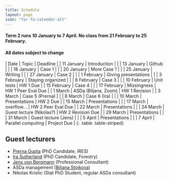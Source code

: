```yaml
---
title: Schedule
layout: page
icon: "far fa-calendar-alt"
---
```


#### Term 2 runs 10 January to 7 April. No class from 21 February to 25 February.
#### All dates subject to change

| Date        | Topic                    | Deadline           |
| 11 January  | Introduction             |                    |
| 13 January  | Github                   |                    |
| 18 January  | Case 1                   |                    |
| 20 January  | More Case 1              |                    |
| 25 January  | Writing                  |                    |
| 27 January  | Case 2                   |                    |
| 1 February  | Giving presentations     |                    |
| 3 February  | Staying organized        |                    |
| 8 February  | Case 3                   |                    |
| 10 February | Unit tests               | HW 1 Due           |
| 15 February | Case 4                   |                    |
| 17 February | Missingness              | HW 1 Peer Eval Due |
| 1 March     | ASDa (Biljana, Zoom)     | HW 1 Revision      |
| 3 March     | Case 5 (Prerna)          |                    |
| 8 March     | Case 6 (Ira)             |                    |
| 10 March    | Presentations            | HW 2 Due           |
| 15 March    | Presentations            |                    |
| 17 March    | overflow...              | HW 2 Peer Eval Due |
| 22 March    | Presentations            |                    |
| 24 March    | Guest lecture (Nikolas?) | HW 2 Revision Due  |
| 29 March    | Presentations            |                    |
| 31 March    | Guest lecture (Jens)     |                    |
| 5 April     | Presentations            |                    |
| 7 April     | Parallel computing       | Project Due        |
{: .table .table-striped}


## Guest lecturers

- [Prerna Gupta](https://ires.ubc.ca/person/prerna-gupta/) (PhD Candidate, IRES)
- [Ira Sutherland](http://www.irasutherland.com) (PhD Candidate, Forestry)
- [Jens von Bergmann](https://mountainmath.ca) (Professional Consultant)
- ASDa management ([Biljana Stojkova](https://asda.stat.ubc.ca/about.html))
- Nikolas Kristic (Stat PhD Student, regular ASDa consultant)

